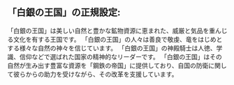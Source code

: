 ## 「白銀の王国」の正規設定:
「白銀の王国」は美しい自然と豊かな鉱物資源に恵まれた、威厳と気品を重んじる文化を有する王国です。
「白銀の王国」の人々は善良で敬虔、竜をはじめとする様々な自然の神々を信じています。
「白銀の王国」の神殿騎士は人徳、学識、信仰などで選ばれた国家の精神的なリーダーです。
「白銀の王国」はその自然が生み出す豊富な資源を「鋼鉄の帝国」に提供しており、自国の防衛に関して彼らからの助力を受けながら、その改革を支援しています。